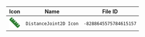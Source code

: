 | Icon | Name | File ID |
| ---  | ---  | ---     |
| ![](DistanceJoint2D%20Icon.png) | `DistanceJoint2D Icon` | `-8288645575784615157` |
